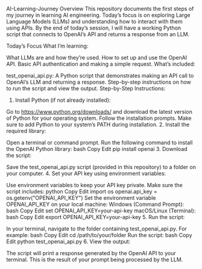 AI-Learning-Journey
Overview
This repository documents the first steps of my journey in learning AI engineering. Today’s focus is on exploring Large Language Models (LLMs) and understanding how to interact with them using APIs. By the end of today’s session, I will have a working Python script that connects to OpenAI’s API and returns a response from an LLM.

Today’s Focus
What I’m learning:

What LLMs are and how they’re used.
How to set up and use the OpenAI API.
Basic API authentication and making a simple request.
What’s included:

test_openai_api.py: A Python script that demonstrates making an API call to OpenAI’s LLM and returning a response.
Step-by-step instructions on how to run the script and view the output.
Step-by-Step Instructions:
1. Install Python (if not already installed):

Go to https://www.python.org/downloads/ and download the latest version of Python for your operating system.
Follow the installation prompts. Make sure to add Python to your system’s PATH during installation.
2. Install the required library:

Open a terminal or command prompt.
Run the following command to install the OpenAI Python library:
bash
Copy
Edit
pip install openai
3. Download the script:

Save the test_openai_api.py script (provided in this repository) to a folder on your computer.
4. Set your API key using environment variables:

Use environment variables to keep your API key private.
Make sure the script includes:
python
Copy
Edit
import os
openai.api_key = os.getenv("OPENAI_API_KEY")
Set the environment variable OPENAI_API_KEY on your local machine:
Windows (Command Prompt):
bash
Copy
Edit
set OPENAI_API_KEY=your-api-key
macOS/Linux (Terminal):
bash
Copy
Edit
export OPENAI_API_KEY=your-api-key
5. Run the script:

In your terminal, navigate to the folder containing test_openai_api.py. For example:
bash
Copy
Edit
cd /path/to/your/folder
Run the script:
bash
Copy
Edit
python test_openai_api.py
6. View the output:

The script will print a response generated by the OpenAI API to your terminal. This is the result of your prompt being processed by the LLM.
